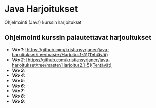 # Java Harjoitukset
Ohjelmointi (Java) kurssin harjoitukset


## Ohjelmointi kurssin palautettavat harjouitukset

* ***Vko 1***: [https://github.com/kristiansyrjanen/java-harjoitukset/tree/master/Harjoitus1-5](Tehtävät)
* ***Vko 2***: [https://github.com/kristiansyrjanen/java-harjoitukset/tree/master/Harjoitus2.1-5](Tehtävät)
* ***Vko 3***:
* ***Vko 4***:
* ***Vko 5***:
* ***Vko 6***:
* ***Vko 7***:
* ***Vko 8***:
* ***Vko 9***:
